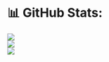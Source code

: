 
# 📊 GitHub Stats:
![](https://github-readme-stats.vercel.app/api?username=sunra1z&theme=dark&hide_border=true&include_all_commits=true&count_private=true)<br/>
![](https://github-readme-streak-stats.herokuapp.com/?user=sunra1z&theme=dark&hide_border=true)<br/>
![](https://github-readme-stats.vercel.app/api/top-langs/?username=sunra1z&theme=dark&hide_border=true&include_all_commits=true&count_private=true&layout=compact)

<!-- Proudly created with GPRM ( https://gprm.itsvg.in ) -->

